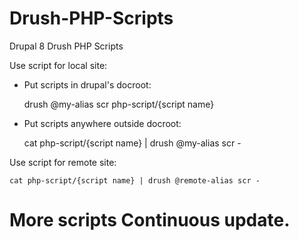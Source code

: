# Drush-PHP-Scripts
Drupal 8 Drush PHP Scripts

Use script for local site:

  - Put scripts in drupal's docroot:

      drush @my-alias scr php-script/{script name}

  - Put scripts anywhere outside docroot:

      cat php-script/{script name} | drush @my-alias scr -

Use script for remote site:

    cat php-script/{script name} | drush @remote-alias scr -


# More scripts Continuous update.
